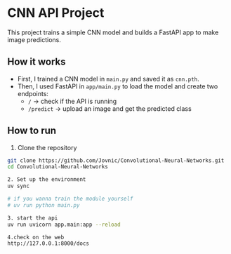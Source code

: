 # CNN API Project

This project trains a simple CNN model and builds a FastAPI app to make image predictions.

## How it works
- First, I trained a CNN model in `main.py` and saved it as `cnn.pth`.
- Then, I used FastAPI in `app/main.py` to load the model and create two endpoints:
  - `/` → check if the API is running
  - `/predict` → upload an image and get the predicted class

## How to run
1. Clone the repository  
```bash
git clone https://github.com/Jovnic/Convolutional-Neural-Networks.git
cd Convolutional-Neural-Networks

2. Set up the environment
uv sync

# if you wanna train the module yourself
# uv run python main.py

3. start the api
uv run uvicorn app.main:app --reload

4.check on the web
http://127.0.0.1:8000/docs

